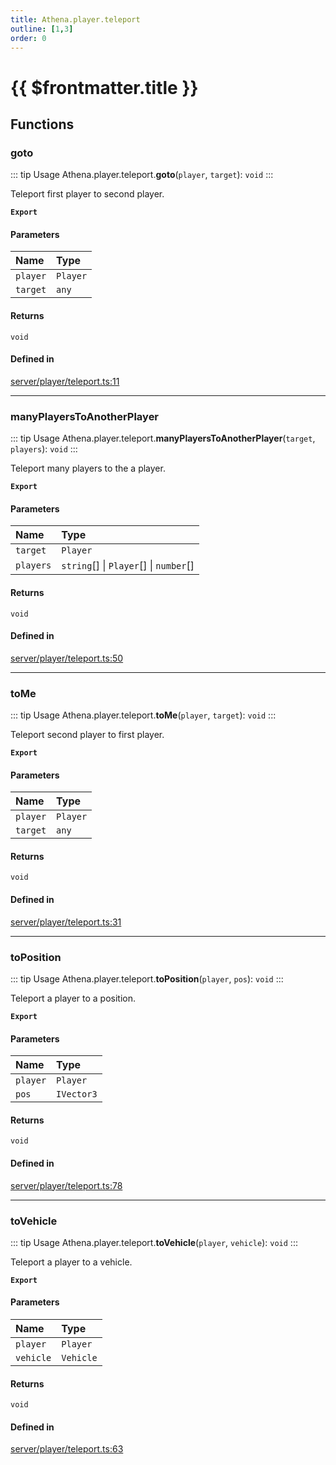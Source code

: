 ```yaml
---
title: Athena.player.teleport
outline: [1,3]
order: 0
---
```


# {{ $frontmatter.title }}


## Functions

### goto

::: tip Usage
Athena.player.teleport.**goto**(`player`, `target`): `void`
:::

Teleport first player to second player.

**`Export`**

#### Parameters

| Name | Type |
| :------ | :------ |
| `player` | `Player` |
| `target` | `any` |

#### Returns

`void`

#### Defined in

[server/player/teleport.ts:11](https://github.com/Stuyk/altv-athena/blob/7cb341a/src/core/server/player/teleport.ts#L11)

___

### manyPlayersToAnotherPlayer

::: tip Usage
Athena.player.teleport.**manyPlayersToAnotherPlayer**(`target`, `players`): `void`
:::

Teleport many players to the a player.

**`Export`**

#### Parameters

| Name | Type |
| :------ | :------ |
| `target` | `Player` |
| `players` | `string`[] \| `Player`[] \| `number`[] |

#### Returns

`void`

#### Defined in

[server/player/teleport.ts:50](https://github.com/Stuyk/altv-athena/blob/7cb341a/src/core/server/player/teleport.ts#L50)

___

### toMe

::: tip Usage
Athena.player.teleport.**toMe**(`player`, `target`): `void`
:::

Teleport second player to first player.

**`Export`**

#### Parameters

| Name | Type |
| :------ | :------ |
| `player` | `Player` |
| `target` | `any` |

#### Returns

`void`

#### Defined in

[server/player/teleport.ts:31](https://github.com/Stuyk/altv-athena/blob/7cb341a/src/core/server/player/teleport.ts#L31)

___

### toPosition

::: tip Usage
Athena.player.teleport.**toPosition**(`player`, `pos`): `void`
:::

Teleport a player to a position.

**`Export`**

#### Parameters

| Name | Type |
| :------ | :------ |
| `player` | `Player` |
| `pos` | `IVector3` |

#### Returns

`void`

#### Defined in

[server/player/teleport.ts:78](https://github.com/Stuyk/altv-athena/blob/7cb341a/src/core/server/player/teleport.ts#L78)

___

### toVehicle

::: tip Usage
Athena.player.teleport.**toVehicle**(`player`, `vehicle`): `void`
:::

Teleport a player to a vehicle.

**`Export`**

#### Parameters

| Name | Type |
| :------ | :------ |
| `player` | `Player` |
| `vehicle` | `Vehicle` |

#### Returns

`void`

#### Defined in

[server/player/teleport.ts:63](https://github.com/Stuyk/altv-athena/blob/7cb341a/src/core/server/player/teleport.ts#L63)
